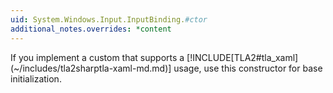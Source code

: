 ```yaml
---
uid: System.Windows.Input.InputBinding.#ctor
additional_notes.overrides: *content
---
```


<p>If you implement a custom <xref href="System.Windows.Input.InputBinding"></xref> that supports a [!INCLUDE[TLA2#tla_xaml](~/includes/tla2sharptla-xaml-md.md)] usage, use this constructor for base initialization.</p>


